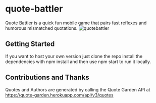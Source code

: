 # quote-battler

Quote Battler is a quick fun mobile game that pairs fast reflexes and humorous mismatched quotations. 
![quotebattler](https://user-images.githubusercontent.com/6609889/169716609-ef7df976-4700-4810-acf8-cbec481aae19.gif)

## Getting Started
If you want to host your own version just clone the repo install the dependencies with npm install and then use npm start to run it locally.  

## Contributions and Thanks
Quotes and Authors are generated by calling the Quote Garden API at https://quote-garden.herokuapp.com/api/v3/quotes

